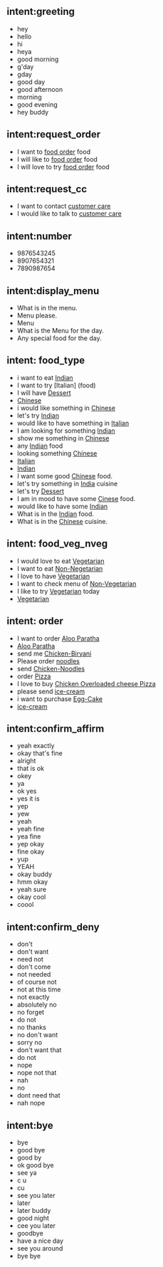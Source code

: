 ## intent:greeting
- hey
- hello
- hi
- heya
- good morning
- g'day
- gday
- good day
- good afternoon
- morning
- good evening
- hey buddy

## intent:request_order
- I want to [food order](greeting) food
- I will like to [food order](greeting) food
- I will love to try [food order](greeting) food

## intent:request_cc
- I want to contact [customer care](greeting)
- I would like to talk to [customer care](greeting)

## intent:number
- 9876543245
- 8907654321
- 7890987654

## intent:display_menu
- What is in the menu.
- Menu please.
- Menu
- What is the Menu for the day.
- Any special food for the day.

## intent: food_type
- i want to eat [Indian](food)
- I want to try [Italian] (food)
- I will have [Dessert](food)
- [Chinese](food)
- i would like something in [Chinese](food)
- let's try [Indian](food)
- would like to have something in [Italian](food)
- I am looking for something [Indian](food)
- show me something in [Chinese](food)
- any [Indian](food) food
- looking something [Chinese](food)
- [Italian](food)
- [Indian](food)
- I want some good [Chinese](food) food.
- let's try something in [India](food) cuisine
- let's try [Dessert](food)
- I am in mood to have some [Cinese](food) food.
- would like to have some [Indian](food)
- What is in the [Indian](food) food.
- What is in the [Chinese](food) cuisine.

## intent: food_veg_nveg
- I would love to eat [Vegetarian](vegn)
- I want to eat [Non-Negetarian](vegn)
- I love to have [Vegetarian](vegn)
- I want to check menu of [Non-Vegetarian](vegn)
- I like to try [Vegetarian](vegn) today
- [Vegetarian](vegn)

## intent: order
- I want to order [Aloo Paratha](cuisine)
- [Aloo Paratha](cuisine)
- send me [Chicken-Biryani](cuisine)
- Please order [noodles](cuisine)
- send [Chicken-Noodles](cuisine)
- order [Pizza](cuisine)
- I love to buy [Chicken Overloaded cheese Pizza](cuisine)
- please send [ice-cream](cuisine)
- i want to purchase [Egg-Cake](cuisine)
- [ice-cream](cuisine)


## intent:confirm_affirm
- yeah exactly
- okay that's fine
- alright
- that is ok
- okey
- ya
- ok yes
- yes it is
- yep
- yew
- yeah
- yeah fine
- yea fine
- yep okay
- fine okay
- yup
- YEAH
- okay buddy
- hmm okay
- yeah sure
- okay cool
- coool

## intent:confirm_deny
- don't
- don't want
- need not
- don't come
- not needed
- of course not
- not at this time
- not exactly
- absolutely no
- no forget
- do not
- no thanks
- no don't want
- sorry no
- don't want that
- do not
- nope
- nope not that
- nah
- no
- dont need that
- nah nope


## intent:bye
- bye
- good bye
- good by
- ok good bye
- see ya
- c u
- cu
- see you later
- later
- later buddy
- good night
- cee you later
- goodbye
- have a nice day
- see you around
- bye bye

